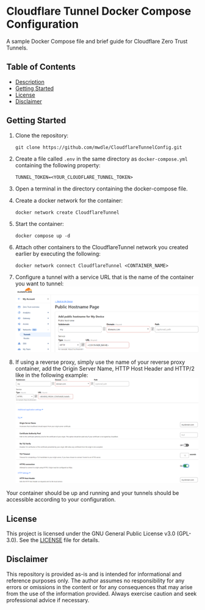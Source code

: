 # Cloudflare Tunnel Docker Compose Configuration  

A sample Docker Compose file and brief guide for Cloudflare Zero Trust Tunnels.  

## Table of Contents  

* [Description](#cloudflare-tunnel-docker-compose-configuration)  
* [Getting Started](#getting-started)  
* [License](#license)  
* [Disclaimer](#disclaimer)  

## Getting Started  

1. Clone the repository:  

    ```shell
    git clone https://github.com/mwdle/CloudflareTunnelConfig.git
    ```  

2. Create a file called ```.env``` in the same directory as ```docker-compose.yml``` containing the following property:  

    ```properties
    TUNNEL_TOKEN=<YOUR_CLOUDFLARE_TUNNEL_TOKEN>
    ```  

3. Open a terminal in the directory containing the docker-compose file.  
4. Create a docker network for the container:  

    ```shell
    docker network create CloudflareTunnel
    ```  

5. Start the container:  

    ```shell
    docker compose up -d
    ```  

6. Attach other containers to the CloudflareTunnel network you created earlier by executing the following:  

    ```shell
    docker network connect CloudflareTunnel <CONTAINER_NAME>
    ```  

7. Configure a tunnel with a service URL that is the name of the container you want to tunnel:  
      ![Cloudflare Dashboard Tunnel configuration](images/TunnelConfiguration.png)  
8. If using a reverse proxy, simply use the name of your reverse proxy container, add the Origin Server Name, HTTP Host Header and HTTP/2 like in the following example:  
      ![Cloudflare Dashboard Tunnel configuration for reverse proxy](images/TunnelConfigurationReverseProxy.png)  

Your container should be up and running and your tunnels should be accessible according to your configuration.  

## License  

This project is licensed under the GNU General Public License v3.0 (GPL-3.0). See the [LICENSE](LICENSE.txt) file for details.  

## Disclaimer  

This repository is provided as-is and is intended for informational and reference purposes only. The author assumes no responsibility for any errors or omissions in the content or for any consequences that may arise from the use of the information provided. Always exercise caution and seek professional advice if necessary.  
